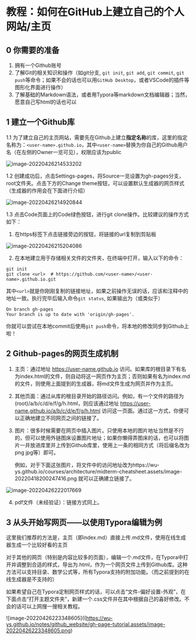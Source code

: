 # 教程：如何在GitHub上建立自己的个人网站/主页



## 0 你需要的准备

1. 拥有一个Github账号
2. 了解Git的相关知识和操作（如git分支, `git init`, `git add`, `git commit`, `git push`等命令；如果不会的话也可以用`GitHub Desktop`，或者VSCode的插件等图形化界面进行操作）
3. 了解基础的Markdown语法，或者用Typora等markdown文档编辑器；当然，愿意自己写html的话也可以

## 1 建立一个Github库

1.1 为了建立自己的主页网站，需要先在Github上建立**指定名称**的库，这里的指定名称为：`<user-name>.github.io`，其中`<user-name>`替换为你自己的Github用户名（在左侧的Owner一览可见），权限应该为public

![image-20220426214533202](https://wu-ys.github.io/notes/github_website/gh-page-tutorial.assets/image-20220426214533202.png)

1.2 创建成功后，点击Settings-pages，将Source一览设置为gh-pages分支，root文件夹。点击下方的Change theme按钮，可以设置默认生成器的网页样式（生成器的作用会在下面进行介绍）

![image-20220426214920844](https://wu-ys.github.io/notes/github_website/gh-page-tutorial.assets/image-20220426214920844.png)



1.3 点击Code页面上的Code绿色按钮，进行git clone操作。比较建议的操作方式如下：

1. 在https标签下点击链接旁边的按钮，将链接的url复制到剪贴板

![image-20220426215204086](https://wu-ys.github.io/notes/github_website/gh-page-tutorial.assets/image-20220426215204086.png)

2. 在本地建立用于存储相关文件的文件夹，在终端中打开，输入以下的命令：

```shell
git init
git clone <url>  # https://github.com/<user-name>/<user-name>.github.io.git
```

其中`<url>`就是你刚刚复制的链接地址，如果之前操作无误的话，应该和注释中的地址一致。执行完毕后输入命令`git status`, 如果输出为（或类似于）

```
On branch gh-pages
Your branch is up to date with 'origin/gh-pages'.
```

你就可以尝试在本地commit后使用`git push`命令，将本地的修改同步到Github上啦！



## 2 Github-pages的网页生成机制

1. 主页：通过地址 https://user-name.github.io 访问。如果库的根目录下有名为index.html的文件，则自动将这一网页作为主页；否则如果有名为index.md的文件，则使用上面提到的生成器，将md文件生成为网页并作为主页。

2. 其他页面：通过从库的根目录开始的路径访问。例如，有一个文件的路径为 (root)/a/b/c/d/e/f/g/h.html，则应该通过地址 https://user-name.github.io/a/b/c/d/e/f/g/h.html 访问这一页面。通过这一方式，你便可以正确地建立不同网页之间的链接了。

3. 图片：很多时候需要在网页中插入图片。只使用本地的图片地址当然是不行的，但可以使用外链图床设置图片地址；如果你懒得弄图床的话，也可以将图片一并放进库里并上传到Github库里，使用上一条的相同方式（将后缀名改为png jpg等）即可。

   例如，对于下面这张图片，将文件中的访问地址改为https://wu-ys.github.io/courses/architecture/midterm-cheatsheet.assets/image-20220418200247416.png 就可以正确建立链接了。

![image-20220426222017669](https://wu-ys.github.io/notes/github_website/gh-page-tutorial.assets/image-20220426222017669.png)

 

4. pdf文件（未经验证）：链接方式同上。



## 3 从头开始写网页——以使用Typora编辑为例

这里我们推荐的方法是，主页（即index.md）直接上传.md文件，使用在线生成器生成一个比较好看的主页

对于其他的网页（特别是内容比较多的页面），编辑一个.md文件，在Typora中打开并调整到合适的样式，导出为.html，作为一个网页文件上传到Github库。这种方法可以支持目录、数学公式等，所有Typora支持的附加功能。（而之前提到的在线生成器是不支持的）

如果希望自己在Typora定制网页样式的话，可以点击“文件-偏好设置-外观”，在下面点击“打开主题文件夹”，新建一个.css文件并在其中根据自己的喜好修改。不会的话可以上网搜一搜相关教程。

![image-20220426223348605]((https://wu-ys.github.io/notes/github_website/gh-page-tutorial.assets/image-20220426223348605.png)